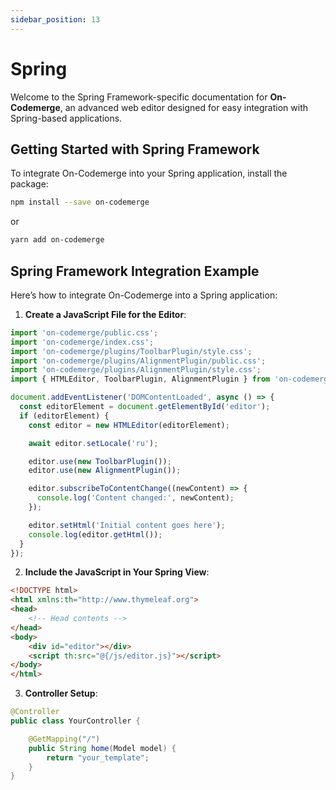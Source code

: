```yaml
---
sidebar_position: 13
---
```


# Spring

Welcome to the Spring Framework-specific documentation for **On-Codemerge**, an advanced web editor designed for easy integration with Spring-based applications.

## Getting Started with Spring Framework

To integrate On-Codemerge into your Spring application, install the package:

```bash
npm install --save on-codemerge
```

or

```bash
yarn add on-codemerge
```

## Spring Framework Integration Example

Here’s how to integrate On-Codemerge into a Spring application:

1. **Create a JavaScript File for the Editor**:

```javascript title="src/main/resources/static/js/editor.js"
import 'on-codemerge/public.css';
import 'on-codemerge/index.css';
import 'on-codemerge/plugins/ToolbarPlugin/style.css';
import 'on-codemerge/plugins/AlignmentPlugin/public.css';
import 'on-codemerge/plugins/AlignmentPlugin/style.css';
import { HTMLEditor, ToolbarPlugin, AlignmentPlugin } from 'on-codemerge';

document.addEventListener('DOMContentLoaded', async () => {
  const editorElement = document.getElementById('editor');
  if (editorElement) {
    const editor = new HTMLEditor(editorElement);

    await editor.setLocale('ru');

    editor.use(new ToolbarPlugin());
    editor.use(new AlignmentPlugin());

    editor.subscribeToContentChange((newContent) => {
      console.log('Content changed:', newContent);
    });

    editor.setHtml('Initial content goes here');
    console.log(editor.getHtml());
  }
});
```

2. **Include the JavaScript in Your Spring View**:

```html title="src/main/resources/templates/your_template.html"
<!DOCTYPE html>
<html xmlns:th="http://www.thymeleaf.org">
<head>
    <!-- Head contents -->
</head>
<body>
    <div id="editor"></div>
    <script th:src="@{/js/editor.js}"></script>
</body>
</html>
```

3. **Controller Setup**:

```java title="YourController.java"
@Controller
public class YourController {

    @GetMapping("/")
    public String home(Model model) {
        return "your_template";
    }
}
```
